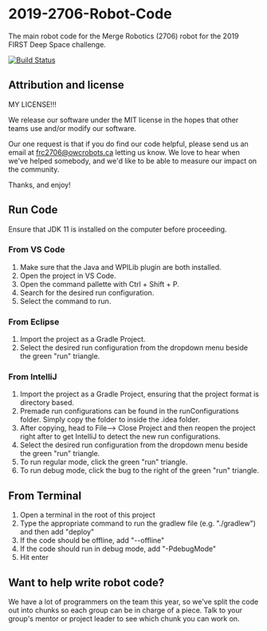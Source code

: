 # 2019-2706-Robot-Code
The main robot code for the Merge Robotics (2706) robot for the 2019 FIRST Deep Space challenge.

[![Build Status](https://dev.azure.com/FRC2706/2019-2706%20Robot%20Code/_apis/build/status/FRC2706.2019-2706-Robot-Code?branchName=master)](https://dev.azure.com/FRC2706/2019-2706%20Robot%20Code/_build/latest?definitionId=1&branchName=master)

## Attribution and license

MY LICENSE!!!

We release our software under the MIT license in the hopes that other teams use and/or modify our software.

Our one request is that if you do find our code helpful, please send us an email at frc2706@owcrobots.ca letting us know. We love to hear when we've helped somebody, and we'd like to be able to measure our impact on the community.

Thanks, and enjoy!

## Run Code
Ensure that JDK 11 is installed on the computer before proceeding.

### From VS Code
1. Make sure that the Java and WPILib plugin are both installed.
1. Open the project in VS Code.
2. Open the command pallette with Ctrl + Shift + P.
3. Search for the desired run configuration.
4. Select the command to run.
### From Eclipse
1. Import the project as a Gradle Project.
1. Select the desired run configuration from the dropdown menu beside the green "run" triangle.
### From IntelliJ
1. Import the project as a Gradle Project, ensuring that the project format is directory based.
1. Premade run configurations can be found in the runConfigurations folder. Simply copy the folder to inside the .idea folder.
1. After copying, head to File--> Close Project and then reopen the project right after to get IntelliJ to detect the new run configurations.
1. Select the desired run configuration from the dropdown menu beside the green "run" triangle.
1. To run regular mode, click the green "run" triangle.
1. To run debug mode, click the bug to the right of the green "run" triangle.
## From Terminal
1. Open a terminal in the root of this project
1. Type the appropriate command to run the gradlew file (e.g. "./gradlew") and then add "deploy"
1. If the code should be offline, add "--offline"
1. If the code should run in debug mode, add "-PdebugMode"
1. Hit enter

## Want to help write robot code?

We have a lot of programmers on the team this year, so we've split the code out into chunks so each group can be in charge of a piece. Talk to your group's mentor or project leader to see which chunk you can work on.
